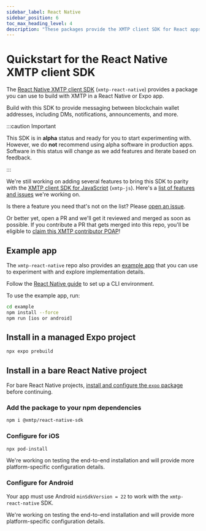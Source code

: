 ```yaml
---
sidebar_label: React Native
sidebar_position: 6
toc_max_heading_level: 4
description: "These packages provide the XMTP client SDK for React apps, including React hooks and components."
---
```


# Quickstart for the React Native XMTP client SDK

The [React Native XMTP client SDK](https://github.com/xmtp/xmtp-react-native) (`xmtp-react-native`) provides a package you can use to build with XMTP in a React Native or Expo app.

Build with this SDK to provide messaging between blockchain wallet addresses, including DMs, notifications, announcements, and more.

:::caution Important

This SDK is in **alpha** status and ready for you to start experimenting with. However, we do **not** recommend using alpha software in production apps. Software in this status will change as we add features and iterate based on feedback.

:::

We're still working on adding several features to bring this SDK to parity with the [XMTP client SDK for JavaScript](https://github.com/xmtp/xmtp-js) (`xmtp-js`). Here's a [list of features and issues](https://github.com/xmtp/xmtp-react-native/issues/14) we're working on.

Is there a feature you need that's not on the list? Please [open an issue](https://github.com/xmtp/xmtp-react-native/issues).

Or better yet, open a PR and we'll get it reviewed and merged as soon as possible. If you contribute a PR that gets merged into this repo, you'll be eligible to [claim this XMTP contributor POAP](https://www.gitpoap.io/gp/1042)!

## Example app

The `xmtp-react-native` repo also provides an [example app](https://github.com/xmtp/xmtp-react-native/tree/main/example) that you can use to experiment with and explore implementation details.

Follow the [React Native guide](https://reactnative.dev/docs/environment-setup) to set up a CLI environment.

To use the example app, run:

```bash
cd example
npm install --force
npm run [ios or android]
```

## Install in a managed Expo project

```bash
npx expo prebuild
```

## Install in a bare React Native project

For bare React Native projects, [install and configure the `expo` package](https://docs.expo.dev/bare/installing-expo-modules/) before continuing.

### Add the package to your npm dependencies

```bash
npm i @xmtp/react-native-sdk
```

### Configure for iOS

```bash
npx pod-install
```

We're working on testing the end-to-end installation and will provide more platform-specific configuration details.

### Configure for Android

Your app must use Android `minSdkVersion = 22` to work with the `xmtp-react-native` SDK.

We're working on testing the end-to-end installation and will provide more platform-specific configuration details.
